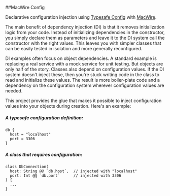 ##MacWire Config

Declarative configuration injection using [Typesafe Config](https://github.com/typesafehub/config) with [MacWire](https://github.com/adamw/macwire).

The main benefit of dependency injection (DI) is that it removes initialization logic from your code. Instead of initializing dependencies in the constructor, you simply declare them as parameters and leave it to the DI system call the constructor with the right values.  This leaves you with simpler classes that can be easily tested in isolation and more generally reconfigured.

DI examples often focus on object dependencies.  A standard example is replacing a real service with a mock service for unit testing.  But objects are only half of the story.  Classes also depend on configuration values.  If the DI system doesn't inject these, then you're stuck writing code in the class to read and initialize these values.  The result is more boiler-plate code and a dependency on the configuration system wherever configuration values are needed.  


This project provides the glue that makes it possible to inject configuration values into your objects during creation.  Here's an example:

##### A typesafe configuration definition:
```
db {
  host = "localhost"
  port = 3306
}
```

##### A class that requires configuration: 
```
class DbConnection(
  host: String @@ `db.host`,  // injected with "localhost"
  port: Int @@ `db.port`      // injected with 3306
) {
  ...
}
```
